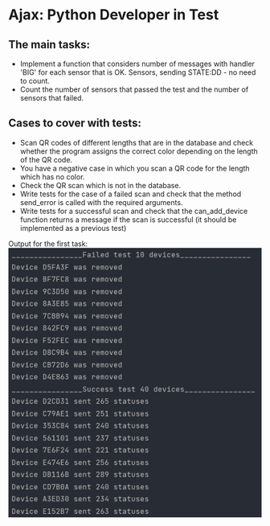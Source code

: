 # Ajax: Python Developer in Test

## The main tasks:
* Implement a function that considers number of messages with handler
'BIG' for each sensor that is OK. Sensors, sending STATE:DD - no need to count.
* Count the number of sensors that passed the test and the number of sensors that failed.

## Cases to cover with tests:
* Scan QR codes of different lengths that are in the database and check whether the program
assigns the correct color depending on the length of the QR code.
* You have a negative case in which you scan a QR code for the length which has no color.
* Check the QR scan which is not in the database.
* Write tests for the case of a failed scan and check that the method
send_error is called with the required arguments.
* Write tests for a successful scan and check that the can_add_device function
returns a message if the scan is successful (it should be implemented as a previous test)


Output for the first task:
![img.png](output_to_the_first_task.png)
